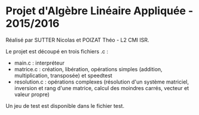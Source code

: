 # Projet d'Algèbre Linéaire Appliquée - 2015/2016

Réalisé par SUTTER Nicolas et POIZAT Théo - L2 CMI ISR.

Le projet est découpé en trois fichiers .c :
- main.c : interpréteur
- matrice.c : création, libération, opérations simples (addition, multiplication, transposée) et speedtest
- resolution.c : opérations complexes (résolution d'un système matriciel, inversion et rang d'une matrice, calcul des moindres carrés, vecteur et valeur propre)

Un jeu de test est disponible dans le fichier test.
